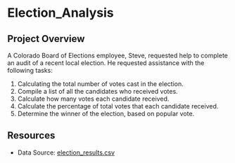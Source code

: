 # Election_Analysis

## Project Overview

A Colorado Board of Elections employee, Steve, requested help to complete an audit of a recent local election. He requested assistance with the following tasks:

1. Calculating the total number of votes cast in the election.
2. Compile a list of all the candidates who received votes.
3. Calculate how many votes each candidate received.
4. Calculate the percentage of total votes that each candidate received.
5. Determine the winner of the election, based on popular vote.

## Resources
- Data Source: [election_results.csv](resources/election_results.csv)
